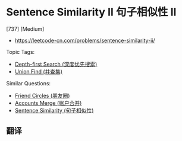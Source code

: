 # Sentence Similarity II 句子相似性 II

[737] [Medium]

- https://leetcode-cn.com/problems/sentence-similarity-ii/

Topic Tags:

- [Depth-first Search (深度优先搜索)](https://leetcode-cn.com/tag/depth-first-search/)
- [Union Find (并查集)](https://leetcode-cn.com/tag/union-find/)

Similar Questions:

- [Friend Circles (朋友圈)](https://leetcode-cn.com/problems/friend-circles/)
- [Accounts Merge (账户合并)](https://leetcode-cn.com/problems/accounts-merge/)
- [Sentence Similarity (句子相似性)](https://leetcode-cn.com/problems/sentence-similarity/)

## 翻译
